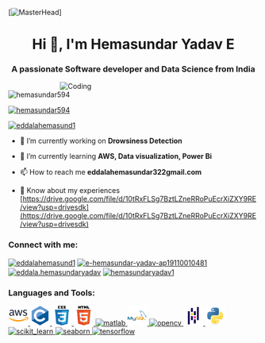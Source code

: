 [![MasterHead](https://cdn.dribbble.com/users/855595/screenshots/3499433/media/139dde10d1edbdbbd759deb1dd44fe58.gif)]
<h1 align="center">Hi 👋, I'm Hemasundar Yadav E</h1>
<h3 align="center">A passionate Software developer and Data Science from India</h3>

<img align="right" alt="Coding" width="400" src="https://cdn.dribbble.com/users/1162077/screenshots/3848914/programmer.gif">

<p align="left"> <img src="https://komarev.com/ghpvc/?username=hemasundar594&label=Profile%20views&color=0e75b6&style=flat" alt="hemasundar594" /> </p>

<p align="left"> <a href="https://github.com/ryo-ma/github-profile-trophy"><img src="https://github-profile-trophy.vercel.app/?username=hemasundar594" alt="hemasundar594" /></a> </p>

<p align="left"> <a href="https://twitter.com/eddalahemasund1" target="blank"><img src="https://img.shields.io/twitter/follow/eddalahemasund1?logo=twitter&style=for-the-badge" alt="eddalahemasund1" /></a> </p>

- 🔭 I’m currently working on **Drowsiness Detection**

- 🌱 I’m currently learning **AWS, Data visualization, Power Bi**

- 📫 How to reach me **eddalahemasundar322gmail.com**

- 📄 Know about my experiences [https://drive.google.com/file/d/10tRxFLSg7BztLZneRRoPuEcrXiZXY9RE/view?usp=drivesdk](https://drive.google.com/file/d/10tRxFLSg7BztLZneRRoPuEcrXiZXY9RE/view?usp=drivesdk)

<h3 align="left">Connect with me:</h3>
<p align="left">
<a href="https://twitter.com/eddalahemasund1" target="blank"><img align="center" src="https://raw.githubusercontent.com/rahuldkjain/github-profile-readme-generator/master/src/images/icons/Social/twitter.svg" alt="eddalahemasund1" height="30" width="40" /></a>
<a href="https://linkedin.com/in/e-hemasundar-yadav-ap19110010481" target="blank"><img align="center" src="https://raw.githubusercontent.com/rahuldkjain/github-profile-readme-generator/master/src/images/icons/Social/linked-in-alt.svg" alt="e-hemasundar-yadav-ap19110010481" height="30" width="40" /></a>
<a href="https://fb.com/eddala.hemasundaryadav" target="blank"><img align="center" src="https://raw.githubusercontent.com/rahuldkjain/github-profile-readme-generator/master/src/images/icons/Social/facebook.svg" alt="eddala.hemasundaryadav" height="30" width="40" /></a>
<a href="https://www.hackerrank.com/hemasundaryadav1" target="blank"><img align="center" src="https://raw.githubusercontent.com/rahuldkjain/github-profile-readme-generator/master/src/images/icons/Social/hackerrank.svg" alt="hemasundaryadav1" height="30" width="40" /></a>
</p>

<h3 align="left">Languages and Tools:</h3>
<p align="left"> <a href="https://aws.amazon.com" target="_blank" rel="noreferrer"> <img src="https://raw.githubusercontent.com/devicons/devicon/master/icons/amazonwebservices/amazonwebservices-original-wordmark.svg" alt="aws" width="40" height="40"/> </a> <a href="https://www.cprogramming.com/" target="_blank" rel="noreferrer"> <img src="https://raw.githubusercontent.com/devicons/devicon/master/icons/c/c-original.svg" alt="c" width="40" height="40"/> </a> <a href="https://www.w3schools.com/css/" target="_blank" rel="noreferrer"> <img src="https://raw.githubusercontent.com/devicons/devicon/master/icons/css3/css3-original-wordmark.svg" alt="css3" width="40" height="40"/> </a> <a href="https://www.w3.org/html/" target="_blank" rel="noreferrer"> <img src="https://raw.githubusercontent.com/devicons/devicon/master/icons/html5/html5-original-wordmark.svg" alt="html5" width="40" height="40"/> </a> <a href="https://www.mathworks.com/" target="_blank" rel="noreferrer"> <img src="https://upload.wikimedia.org/wikipedia/commons/2/21/Matlab_Logo.png" alt="matlab" width="40" height="40"/> </a> <a href="https://www.mysql.com/" target="_blank" rel="noreferrer"> <img src="https://raw.githubusercontent.com/devicons/devicon/master/icons/mysql/mysql-original-wordmark.svg" alt="mysql" width="40" height="40"/> </a> <a href="https://opencv.org/" target="_blank" rel="noreferrer"> <img src="https://www.vectorlogo.zone/logos/opencv/opencv-icon.svg" alt="opencv" width="40" height="40"/> </a> <a href="https://pandas.pydata.org/" target="_blank" rel="noreferrer"> <img src="https://raw.githubusercontent.com/devicons/devicon/2ae2a900d2f041da66e950e4d48052658d850630/icons/pandas/pandas-original.svg" alt="pandas" width="40" height="40"/> </a> <a href="https://www.python.org" target="_blank" rel="noreferrer"> <img src="https://raw.githubusercontent.com/devicons/devicon/master/icons/python/python-original.svg" alt="python" width="40" height="40"/> </a> <a href="https://scikit-learn.org/" target="_blank" rel="noreferrer"> <img src="https://upload.wikimedia.org/wikipedia/commons/0/05/Scikit_learn_logo_small.svg" alt="scikit_learn" width="40" height="40"/> </a> <a href="https://seaborn.pydata.org/" target="_blank" rel="noreferrer"> <img src="https://seaborn.pydata.org/_images/logo-mark-lightbg.svg" alt="seaborn" width="40" height="40"/> </a> <a href="https://www.tensorflow.org" target="_blank" rel="noreferrer"> <img src="https://www.vectorlogo.zone/logos/tensorflow/tensorflow-icon.svg" alt="tensorflow" width="40" height="40"/> </a> </p>

